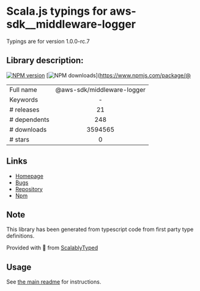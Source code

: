 
# Scala.js typings for aws-sdk__middleware-logger

Typings are for version 1.0.0-rc.7

## Library description:
[![NPM version](https://img.shields.io/npm/v/@aws-sdk/middleware-logger/latest.svg)](https://www.npmjs.com/package/@aws-sdk/middleware-logger) [![NPM downloads](https://img.shields.io/npm/dm/@aws-sdk/middleware-logger.svg)](https://www.npmjs.com/package/@

|                    |                 |
| ------------------ | :-------------: |
| Full name          | @aws-sdk/middleware-logger |
| Keywords           | - |
| # releases         | 21 |
| # dependents       | 248 |
| # downloads        | 3594565 |
| # stars            | 0 |

## Links
- [Homepage](https://github.com/aws/aws-sdk-js-v3/tree/main/packages/middleware-logger)
- [Bugs](https://github.com/aws/aws-sdk-js-v3/issues)
- [Repository](https://github.com/aws/aws-sdk-js-v3)
- [Npm](https://www.npmjs.com/package/%40aws-sdk%2Fmiddleware-logger)
    


## Note
This library has been generated from typescript code from first party type definitions.

Provided with :purple_heart: from [ScalablyTyped](https://github.com/oyvindberg/ScalablyTyped)

## Usage
See [the main readme](../../readme.md) for instructions.


